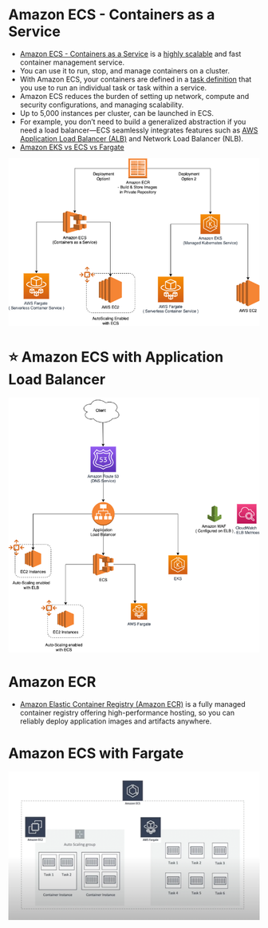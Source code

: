 
# Amazon ECS - Containers as a Service
- [Amazon ECS - Containers as a Service](https://aws.amazon.com/ecs/) is a [highly scalable](../../../1_HLDDesignComponents/0_SystemGlossaries/Scalability.md) and fast container management service.
- You can use it to run, stop, and manage containers on a cluster.
- With Amazon ECS, your containers are defined in a [task definition](https://docs.aws.amazon.com/AmazonECS/latest/developerguide/task_definitions.html) that you use to run an individual task or task within a service.
- Amazon ECS reduces the burden of setting up network, compute and security configurations, and managing scalability. 
- Up to 5,000 instances per cluster, can be launched in ECS.
- For example, you don’t need to build a generalized abstraction if you need a load balancer—ECS seamlessly integrates features such as [AWS Application Load Balancer (ALB)](../../1_NetworkingAndContentDelivery/ElasticLoadBalancer.md) and Network Load Balancer (NLB).
- [Amazon EKS vs ECS vs Fargate](../EKSvsECSvsFargate.md)

![img.png](assests/AmazonECS-Steps.drawio.png)

# :star: Amazon ECS with Application Load Balancer

![img.png](../../1_NetworkingAndContentDelivery/assests/AWS_Application_Load_Balancer.drawio.png)

# Amazon ECR
- [Amazon Elastic Container Registry (Amazon ECR)](https://aws.amazon.com/ecr/) is a fully managed container registry offering high-performance hosting, so you can reliably deploy application images and artifacts anywhere.

# Amazon ECS with Fargate

![img.png](../../4_ComputeServices/assests/aws_ecs_fargate.png)
